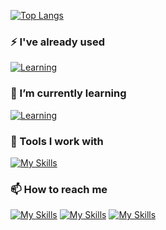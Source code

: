 [![Top Langs](https://github-readme-stats.vercel.app/api/top-langs/?username=DumesnyJeremy&layout=compact&theme=transparent)](https://github.com/anuraghazra/github-readme-stats)

### ⚡ I've already used
[![Learning](https://skillicons.dev/icons?i=c,cpp,go,python)](https://skillicons.dev)
### 💾 I’m currently learning   
[![Learning](https://skillicons.dev/icons?i=flutter,js,nodejs,vuejs)](https://skillicons.dev)
### 🔧 Tools I work with   
[![My Skills](https://skillicons.dev/icons?i=vscode,androidstudio,idea,linux,ps,figma,gitlab)](https://skillicons.dev)

### 📫 How to reach me
[![My Skills](https://skillicons.dev/icons?i=linkedin)](https://www.linkedin.com/in/j%C3%A9r%C3%A9my-dumesny/)
[![My Skills](https://skillicons.dev/icons?i=instagram)](https://www.instagram.com/dms_jeremy/)
[![My Skills](https://skillicons.dev/icons?i=discord)](discordapp.com/users/Lamaaa#2779/)
